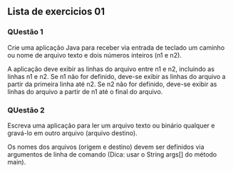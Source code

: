 <h2>Lista de exercicios 01</h2>

<h3>QUestão 1</h3>

<p>
Crie uma aplicação Java para receber via entrada de teclado um caminho ou nome de arquivo texto e dois números inteiros (n1 e n2).
</p>

<p>
A aplicação deve exibir as linhas do arquivo entre n1 e n2, incluindo as linhas n1 e n2. Se n1 não for definido, deve-se exibir as linhas do arquivo a partir da primeira linha até n2. Se n2 não for definido, deve-se exibir as linhas do arquivo a partir de n1 até o final do arquivo.
</p>

<h3>QUestão 2</h3>

<p>
Escreva uma aplicação para ler um arquivo texto ou binário qualquer e gravá-lo em outro arquivo (arquivo destino).
</p>

<p>
Os nomes dos arquivos (origem e destino) devem ser definidos via argumentos de linha de comando (Dica: usar o String args[] do método main).
</p>
